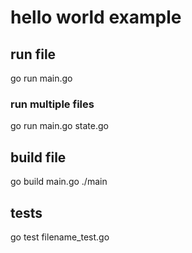 # hello world example

## run file
go run main.go

### run multiple files
go run main.go state.go

## build file
go build main.go
./main

## tests
go test filename_test.go
